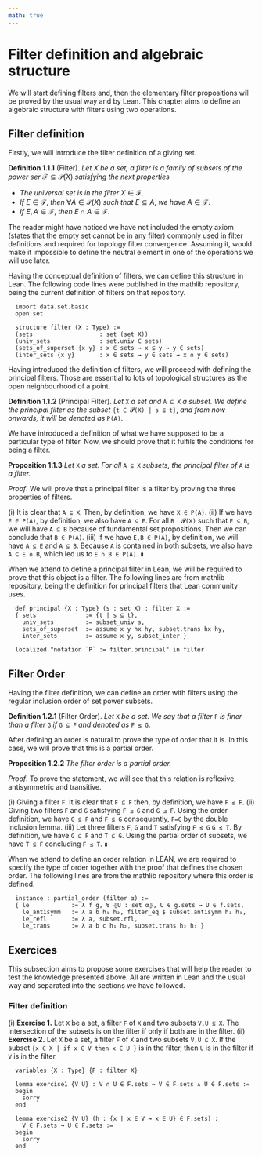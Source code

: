 ```yaml
---
math: true
---
```


# Filter definition and algebraic structure


We will start defining filters and, then the elementary filter propositions will be proved by the usual way and by Lean.
This chapter aims to define an algebraic structure with filters using two operations.

## Filter definition

Firstly, we will introduce the filter definition of a giving set.

**Definition 1.1.1** (Filter). *Let* $X$ *be a set, a filter is a family of subsets of the power ser* $\mathcal{F}\subseteq \mathcal{P}(X)$ *satisfying 
the next properties*
  - *The universal set is in the filter* $X\in \mathcal{F}$.
  - *If* $E\in\mathcal{F}$, *then* $\forall A\in\mathcal{P}(X)$ *such that* $E\subseteq A$, *we have* $A\in\mathcal{F}$.
  - *If* $E,A\in\mathcal{F}$, *then* $E\cap A\in\mathcal{F}$.
  

The reader might have noticed we have not included the empty axiom (states that the empty set cannot be in any filter) commonly used in filter definitions and required for topology filter convergence. 
Assuming it, would make it impossible to define the neutral element in one of the operations we will use later.

Having the conceptual definition of filters, we can define this structure in Lean. The following code lines were published
in the mathlib repository, being the current definition of filters on that repository.

```lean
  import data.set.basic
  open set
  
  structure filter (X : Type) :=
  (sets                   : set (set X))
  (univ_sets              : set.univ ∈ sets)
  (sets_of_superset {x y} : x ∈ sets → x ⊆ y → y ∈ sets)
  (inter_sets {x y}       : x ∈ sets → y ∈ sets → x ∩ y ∈ sets)
```

Having introduced the definition of filters, we will proceed with defining the principal filters. Those are essential to lots of topological structures as the open neighbourhood of a point.

**Definition 1.1.2** (Principal Filter). *Let* ``X`` *a set and* ``A ⊆ X`` *a subset. We define the principal filter as the subset* ``{t ∈ 𝓟(X) | s ⊆ t}``, *and from now onwards, it will be denoted as* ``P(A)``.

We have introduced a definition of what we have supposed to be a particular type of filter. Now, we should prove that it fulfils the conditions for being a filter.

**Proposition 1.1.3** *Let* ``X`` *a set. For all* ``A ⊆ X`` *subsets, the principal filter of* ``A`` *is a filter.*

*Proof*. We will prove that a principal filter is a filter by proving the three properties of filters.

  (i) It is clear that ``A ⊆ X``. Then, by definition, we have ``X ∈ P(A)``.
  (ii) If we have ``E ∈ P(A)``, by definition, we also have ``A ⊆ E``. For all ``B  𝓟(X)`` such that ``E ⊆ B``, we will have ``A ⊆ B`` because of fundamental set propositions. Then we can conclude that ``B ∈ P(A)``.
  (iii) If we have ``E,B ∈ P(A)``, by definition, we will have ``A ⊆ E`` and ``A ⊆ B``. Because ``A`` is contained in both subsets, we also have ``A ⊆ E ∩ B``, which led us to ``E ∩ B ∈ P(A)``. ``∎`` 

When we attend to define a principal filter in Lean, we will be required to prove that this object is a filter. The following lines are from mathlib repository, being the definition for principal filters that Lean community uses.

```lean  
  def principal {X : Type} (s : set X) : filter X :=
  { sets              := {t | s ⊆ t},
    univ_sets         := subset_univ s,
    sets_of_superset  := assume x y hx hy, subset.trans hx hy,
    inter_sets        := assume x y, subset_inter }
    
  localized "notation `P` := filter.principal" in filter
```

## Filter Order

Having the filter definition, we can define an order with filters using the regular inclusion order of set power subsets.

**Definition 1.2.1** (Filter Order). *Let* ``X`` *be a set. We say that a filter* ``F`` *is finer than a filter* ``G`` *if* ``G ⊆ F`` *and denoted as* ``F ≤ G``.

After defining an order is natural to prove the type of order that it is. In this case, we will prove that this is a partial order.

**Proposition 1.2.2** *The filter order is a partial order.*

*Proof*. To prove the statement, we will see that this relation is reflexive, antisymmetric and transitive.

  (i) Giving a filter ``F``. It is clear that ``F ⊆ F`` then, by definition, we have ``F ≤ F``.
  (ii) Giving two filters ``F`` and ``G`` satisfying ``F ≤ G`` and ``G ≤ F``. Using the order definition, we have ``G ⊆ F`` and ``F ⊆ G`` consequently, ``F=G`` by the double inclusion lemma.
  (iii) Let three filters ``F``, ``G`` and ``T`` satisfying ``F ≤ G`` ``G ≤ T``. By definition, we have ``G ⊆ F`` and ``T ⊆ G``. Using the partial order of subsets, we have ``T ⊆ F`` concluding ``F ≤ T``. ``∎``

When we attend to define an order relation in LEAN, we are required to specify the type of order together with the proof that defines the chosen order. The following lines are from the mathlib repository where this order is defined.

```lean  
  instance : partial_order (filter α) :=
  { le            := λ f g, ∀ ⦃U : set α⦄, U ∈ g.sets → U ∈ f.sets,
    le_antisymm   := λ a b h₁ h₂, filter_eq $ subset.antisymm h₂ h₁,
    le_refl       := λ a, subset.rfl,
    le_trans      := λ a b c h₁ h₂, subset.trans h₂ h₁ }
```

## Exercices

This subsection aims to propose some exercises that will help the reader to test the knowledge presented above. All are written in Lean and the usual way and separated into the sections we have followed.

### Filter definition
  (i) **Exercise 1.** Let ``X`` be a set, a filter ``F`` of ``X`` and two subsets ``V,U ⊆ X``. The intersection of the subsets is on the filter if only if both are in the filter.
  (ii) **Exercise 2.** Let ``X`` be a set, a filter ``F`` of ``X`` and two subsets ``V,U ⊆ X``. If the subset ``{x ∈ X | if x ∈ V then x ∈ U }`` is in the filter, then ``U`` is in the filter if ``V`` is in the filter.
  
```lean
  variables {X : Type} {F : filter X}
  
  lemma exercise1 {V U} : V ∩ U ∈ F.sets ↔ V ∈ F.sets ∧ U ∈ F.sets :=
  begin
    sorry
  end
  
  lemma exercise2 {V U} (h : {x | x ∈ V ↔ x ∈ U} ∈ F.sets) : 
    V ∈ F.sets → U ∈ F.sets :=
  begin
    sorry
  end
```

